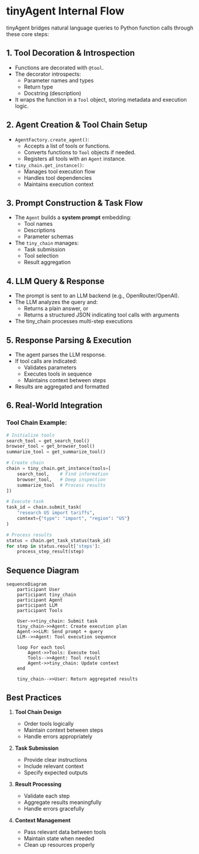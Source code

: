 # tinyAgent Internal Flow

tinyAgent bridges natural language queries to Python function calls through these core steps:

## 1. Tool Decoration & Introspection

- Functions are decorated with `@tool`.
- The decorator introspects:
  - Parameter names and types
  - Return type
  - Docstring (description)
- It wraps the function in a `Tool` object, storing metadata and execution logic.

## 2. Agent Creation & Tool Chain Setup

- `AgentFactory.create_agent()`:
  - Accepts a list of tools or functions.
  - Converts functions to `Tool` objects if needed.
  - Registers all tools with an `Agent` instance.
- `tiny_chain.get_instance()`:
  - Manages tool execution flow
  - Handles tool dependencies
  - Maintains execution context

## 3. Prompt Construction & Task Flow

- The `Agent` builds a **system prompt** embedding:
  - Tool names
  - Descriptions
  - Parameter schemas
- The `tiny_chain` manages:
  - Task submission
  - Tool selection
  - Result aggregation

## 4. LLM Query & Response

- The prompt is sent to an LLM backend (e.g., OpenRouter/OpenAI).
- The LLM analyzes the query and:
  - Returns a plain answer, or
  - Returns a structured JSON indicating tool calls with arguments
- The tiny_chain processes multi-step executions

## 5. Response Parsing & Execution

- The agent parses the LLM response.
- If tool calls are indicated:
  - Validates parameters
  - Executes tools in sequence
  - Maintains context between steps
- Results are aggregated and formatted

## 6. Real-World Integration

### Tool Chain Example:

```python
# Initialize tools
search_tool = get_search_tool()
browser_tool = get_browser_tool()
summarize_tool = get_summarize_tool()

# Create chain
chain = tiny_chain.get_instance(tools=[
    search_tool,    # Find information
    browser_tool,   # Deep inspection
    summarize_tool  # Process results
])

# Execute task
task_id = chain.submit_task(
    "research US import tariffs",
    context={"type": "import", "region": "US"}
)

# Process results
status = chain.get_task_status(task_id)
for step in status.result['steps']:
    process_step_result(step)
```

## Sequence Diagram

```mermaid
sequenceDiagram
    participant User
    participant tiny_chain
    participant Agent
    participant LLM
    participant Tools

    User->>tiny_chain: Submit task
    tiny_chain->>Agent: Create execution plan
    Agent->>LLM: Send prompt + query
    LLM-->>Agent: Tool execution sequence

    loop For each tool
        Agent->>Tools: Execute tool
        Tools-->>Agent: Tool result
        Agent->>tiny_chain: Update context
    end

    tiny_chain-->>User: Return aggregated results
```

## Best Practices

1. **Tool Chain Design**

   - Order tools logically
   - Maintain context between steps
   - Handle errors appropriately

2. **Task Submission**

   - Provide clear instructions
   - Include relevant context
   - Specify expected outputs

3. **Result Processing**

   - Validate each step
   - Aggregate results meaningfully
   - Handle errors gracefully

4. **Context Management**
   - Pass relevant data between tools
   - Maintain state when needed
   - Clean up resources properly
